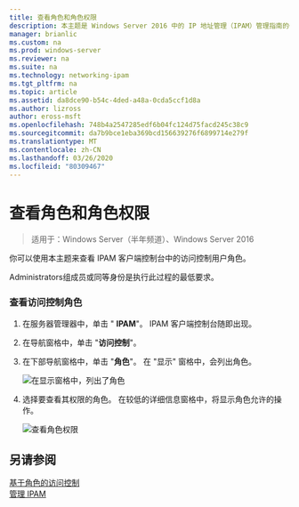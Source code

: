 ```yaml
---
title: 查看角色和角色权限
description: 本主题是 Windows Server 2016 中的 IP 地址管理（IPAM）管理指南的一部分。
manager: brianlic
ms.custom: na
ms.prod: windows-server
ms.reviewer: na
ms.suite: na
ms.technology: networking-ipam
ms.tgt_pltfrm: na
ms.topic: article
ms.assetid: da8dce90-b54c-4ded-a48a-0cda5ccf1d8a
ms.author: lizross
author: eross-msft
ms.openlocfilehash: 748b4a2547285edf6b04fc124d75facd245c38c9
ms.sourcegitcommit: da7b9bce1eba369bcd156639276f6899714e279f
ms.translationtype: MT
ms.contentlocale: zh-CN
ms.lasthandoff: 03/26/2020
ms.locfileid: "80309467"
---
```

# <a name="view-roles-and-role-permissions"></a>查看角色和角色权限

>适用于：Windows Server（半年频道）、Windows Server 2016

你可以使用本主题来查看 IPAM 客户端控制台中的访问控制用户角色。  
  
Administrators组成员或同等身份是执行此过程的最低要求。  
  
### <a name="to-view-access-control-roles"></a>查看访问控制角色  
  
1.  在服务器管理器中，单击 " **IPAM**"。 IPAM 客户端控制台随即出现。  
  
2.  在导航窗格中，单击 "**访问控制**"。  
  
3.  在下部导航窗格中，单击 "**角色**"。 在 "显示" 窗格中，会列出角色。  
  
    ![在显示窗格中，列出了角色](../../media/View-Roles-and-Role-Permissions/ipam_ViewRoles_01.jpg)  
  
4.  选择要查看其权限的角色。 在较低的详细信息窗格中，将显示角色允许的操作。  
  
    ![查看角色权限](../../media/View-Roles-and-Role-Permissions/ipam_ViewRoles_02.jpg)  
  
## <a name="see-also"></a>另请参阅  
[基于角色的访问控制](Role-based-Access-Control.md)  
[管理 IPAM](Manage-IPAM.md)  
  


